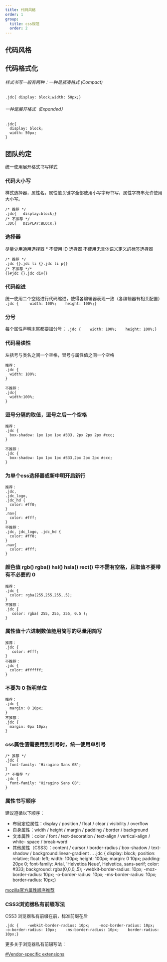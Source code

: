 ```yaml
---
title: 代码风格
order: 1
group:
  title: css规范
  order: 2
---
```


代码风格
-----------------------

## 代码格式化
###### 样式书写一般有两种：一种是紧凑格式 (Compact)
```
.jdc{ display: block;width: 50px;}
```
###### 一种是展开格式（Expanded）
```
.jdc{    
  display: block;    
  width: 50px;
}
```

## 团队约定
统一使用展开格式书写样式

### 代码大小写
样式选择器，属性名，属性值关键字全部使用小写字母书写，属性字符串允许使用大小写。

```
/* 推荐 */
.jdc{	display:block;}	
/* 不推荐 */
.JDC{	DISPLAY:BLOCK;}
```

### 选择器
尽量少用通用选择器 *
不使用 ID 选择器
不使用无具体语义定义的标签选择器

```
/* 推荐 */
.jdc {}.jdc li {}.jdc li p{}
/* 不推荐 */*
{}#jdc {}.jdc div{}
```

### 代码缩进
统一使用二个空格进行代码缩进，使得各编辑器表现一致（各编辑器有相关配置）
`.jdc {    
width: 100%;    height: 100%;}`

### 分号
每个属性声明末尾都要加分号；
`.jdc {    width: 100%;    height: 100%;}`

### 代码易读性
左括号与类名之间一个空格，冒号与属性值之间一个空格

```
推荐：
.jdc {     
  width: 100%;
}

不推荐：
.jdc{     
  width:100%;
}
```

### 逗号分隔的取值，逗号之后一个空格
```
推荐：
.jdc {    
  box-shadow: 1px 1px 1px #333, 2px 2px 2px #ccc;
}

不推荐：
.jdc {    
  box-shadow: 1px 1px 1px #333,2px 2px 2px #ccc;
}
```

### 为单个css选择器或新申明开启新行
```
推荐：
.jdc, 
.jdc_logo, 
.jdc_hd {    
  color: #ff0;
}
.nav{    
  color: #fff;
}
不推荐：
.jdc, jdc_logo, .jdc_hd {    
  color: #ff0;
}
.nav{    
  color: #fff;
}
```

### 颜色值 rgb() rgba() hsl() hsla() rect() 中不需有空格，且取值不要带有不必要的 0
```
推荐：
.jdc {    
  color: rgba(255,255,255,.5);
}
不推荐：
.jdc {   
   color: rgba( 255, 255, 255, 0.5 );
}
```

### 属性值十六进制数值能用简写的尽量用简写
```
推荐：
.jdc {   
   color: #fff;
}
不推荐：
.jdc {    
  color: #ffffff;
}
```

### 不要为 0 指明单位
```
推荐：
.jdc {    
  margin: 0 10px;
}
不推荐：
.jdc {    
  margin: 0px 10px;
}
```

### css属性值需要用到引号时，统一使用单引号
```
/* 推荐 */
.jdc { 	
  font-family: 'Hiragino Sans GB';
}
/* 不推荐 */
.jdc { 	
  font-family: "Hiragino Sans GB";
}
```

### 属性书写顺序
建议遵循以下顺序：
- 布局定位属性：display / position / float / clear / visibility / overflow
- 自身属性：width / height / margin / padding / border / background
- 文本属性：color / font / text-decoration / text-align / vertical-align / white- space / break-word
- 其他属性（CSS3）：content / cursor / border-radius / box-shadow / text-shadow / background:linear-gradient …
.jdc {    display: block;    position: relative;    float: left;    width: 100px;    height: 100px;    margin: 0 10px;    padding: 20px 0;    font-family: Arial, 'Helvetica Neue', Helvetica, sans-serif;    color: #333;    background: rgba(0,0,0,.5);    -webkit-border-radius: 10px;    -moz-border-radius: 10px;    -o-border-radius: 10px;    -ms-border-radius: 10px;    border-radius: 10px;}

[mozilla官方属性顺序推荐](https://www.mozilla.org/css/base/content.css)

### CSS3浏览器私有前缀写法
CSS3 浏览器私有前缀在前，标准前缀在后
```
.jdc {    -webkit-border-radius: 10px;    -moz-border-radius: 10px;    -o-border-radius: 10px;    -ms-border-radius: 10px;    border-radius: 10px;}
```
更多关于浏览器私有前辍写法：

[#Vendor-specific extensions]()

